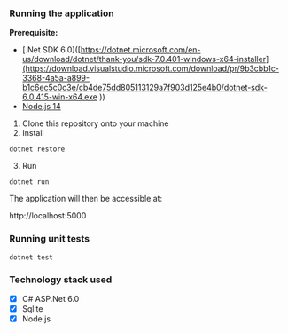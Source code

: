 ### Running the application

**Prerequisite:** 
- [.Net SDK 6.0]([https://dotnet.microsoft.com/en-us/download/dotnet/thank-you/sdk-7.0.401-windows-x64-installer](https://download.visualstudio.microsoft.com/download/pr/9b3cbb1c-3368-4a5a-a899-b1c6ec5c0c3e/cb4de75dd805113129a7f903d125e4b0/dotnet-sdk-6.0.415-win-x64.exe
))
- [Node.js 14](https://nodejs.org/en/blog/release/v14.17.3)

1. Clone this repository onto your machine
2. Install
```
dotnet restore
```
3. Run
```
dotnet run
```

The application will then be accessible at:

http://localhost:5000

### Running unit tests
```
dotnet test
```

### Technology stack used
- [X] C# ASP.Net 6.0
- [X] Sqlite
- [X] Node.js
